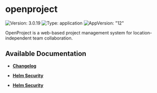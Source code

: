 # openproject

![Version: 3.0.19](https://img.shields.io/badge/Version-3.0.19-informational?style=flat-square) ![Type: application](https://img.shields.io/badge/Type-application-informational?style=flat-square) ![AppVersion: "12"](https://img.shields.io/badge/AppVersion-"12"-informational?style=flat-square)

OpenProject is a web-based project management system for location-independent team collaboration.

## Available Documentation

- [**Changelog**](CHANGELOG)

- [**Helm Security**](container-security)

- [**Helm Security**](helm-security)

